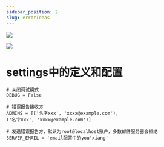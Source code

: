 ```yaml
---
sidebar_position: 2
slug: errorIdeas
---
```


![](https://happlay-docs.oss-cn-beijing.aliyuncs.com/docs/Snipaste_2024-03-16_21-34-45.png)

![](https://happlay-docs.oss-cn-beijing.aliyuncs.com/docs/Snipaste_2024-03-16_21-39-38.png)

# settings中的定义和配置

```
# 关闭调试模式
DEBUG = False

# 错误报告接收方
ADMINS = [('名字xxx', 'xxxx@example.com'),
('名字xxx', 'xxxx@example.com')]

# 发送错误报告方，默认为root@localhost账户，多数邮件服务器会拒绝
SERVER_EMAIL = 'email配置中的you'xiang'
```

